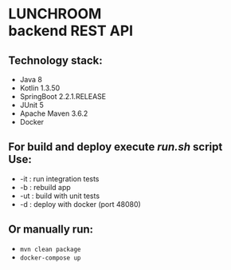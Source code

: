 # LUNCHROOM<br/>backend REST API
## Technology stack:
- Java 8
- Kotlin 1.3.50
- SpringBoot 2.2.1.RELEASE
- JUnit 5
- Apache Maven 3.6.2
- Docker
## For build and deploy execute _run.sh_ script<br/>Use:
- -it : run integration tests
- -b : rebuild app
- -ut : build with unit tests
- -d : deploy with docker (port 48080)
## Or manually run:
- `mvn clean package`
- `docker-compose up`